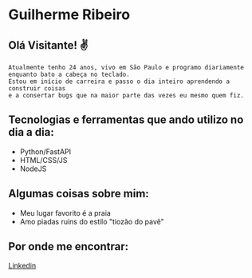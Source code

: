 # Guilherme Ribeiro 

## Olá Visitante! ✌️

    Atualmente tenho 24 anos, vivo em São Paulo e programo diariamente enquanto bato a cabeça no teclado. 
    Estou em início de carreira e passo o dia inteiro aprendendo a construir coisas
    e a consertar bugs que na maior parte das vezes eu mesmo quem fiz.

## Tecnologias e ferramentas que ando utilizo no dia a dia:

<ul>
    <li>Python/FastAPI</li>
    <li>HTML/CSS/JS</li>
    <li>NodeJS</li>
</ul>

## Algumas coisas sobre mim:

<ul>
    <li>Meu lugar favorito é a praia</li>
    <li>Amo piadas ruins do estilo "tiozão do pavê"</li>
</ul>

## Por onde me encontrar:

[Linkedin](https://www.linkedin.com/in/guiribeirodev/)
